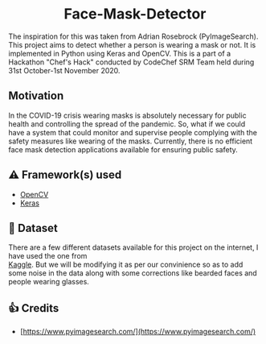 <h1 align="center">Face-Mask-Detector</h1>

The inspiration for this was taken from Adrian Rosebrock (PyImageSearch). This project aims to detect 
whether a person is wearing a mask or not. It is implemented in Python using Keras and OpenCV. 
This is a part of a Hackathon "Chef's Hack" conducted by CodeChef SRM Team held during 31st October-1st November 2020.

## Motivation
In the COVID-19 crisis wearing masks is absolutely necessary for public health and controlling the spread of the pandemic. 
So, what if we could have a system that could monitor and supervise people complying with the safety measures like wearing of the masks.
Currently, there is no efficient face mask detection applications available for ensuring public safety. 

## :warning: Framework(s) used

- [OpenCV](https://opencv.org/)
- [Keras](https://keras.io/)

## :file_folder: Dataset
There are a few different datasets available for this project on the internet, I have used the one from <br>[Kaggle](https://www.kaggle.com/ashishjangra27/face-mask-12k-images-dataset).
But we will be modifying it as per our convinience so as to add some noise in the data along with some corrections like bearded faces and people wearing glasses. 


## :+1: Credits
* [https://www.pyimagesearch.com/](https://www.pyimagesearch.com/)
